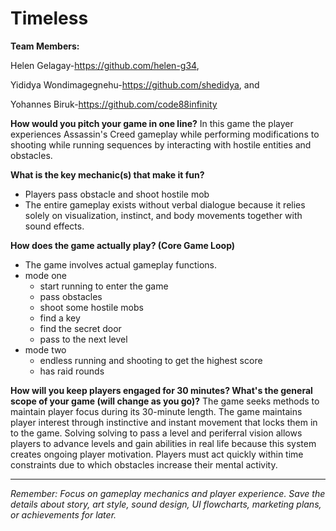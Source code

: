 # Timeless

**Team Members:** 

Helen Gelagay-https://github.com/helen-g34, 

Yididya Wondimagegnehu-https://github.com/shedidya, and 

Yohannes Biruk-https://github.com/code88infinity


**How would you pitch your game in one line?**
In this game the player experiences Assassin's Creed gameplay while performing modifications
to shooting while running sequences by interacting with hostile entities and obstacles.

**What is the key mechanic(s) that make it fun?**
- Players pass obstacle and shoot hostile mob
- The entire gameplay exists without verbal dialogue because it relies solely on visualization,
instinct, and body movements together with sound effects.


**How does the game actually play? (Core Game Loop)**
- The game involves actual gameplay functions.
- mode one
  - start running to enter the game
  - pass obstacles
  - shoot some hostile mobs
  - find a key
  - find the secret door
  - pass to the next level
- mode two
  - endless running and shooting to get the highest score
  - has raid rounds

**How will you keep players engaged for 30 minutes? What's the general scope of your game (will change as you go)?**
The game seeks methods to maintain player focus during its 30-minute length.
The game maintains player interest through instinctive and instant movement that locks them in to the game.
Solving solving to pass a level and periferral vision allows players to advance levels and gain abilities in real life because this system creates ongoing player motivation.
Players must act quickly within time constraints due to which obstacles increase their mental activity.

---
*Remember: Focus on gameplay mechanics and player experience. Save the details about story, art style, sound design, UI flowcharts, marketing plans, or achievements for later.*
